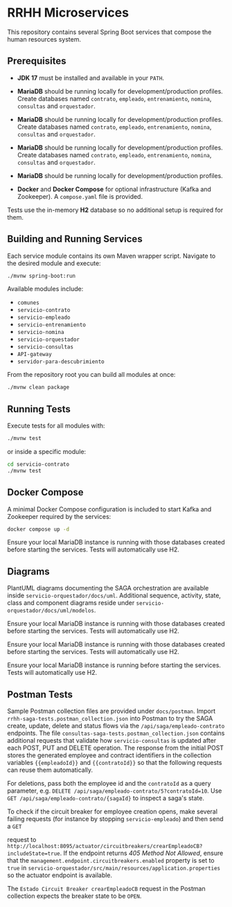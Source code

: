 # RRHH Microservices

This repository contains several Spring Boot services that compose the human resources system.

## Prerequisites

- **JDK 17** must be installed and available in your `PATH`.

- **MariaDB** should be running locally for development/production profiles. Create databases named `contrato`, `empleado`, `entrenamiento`, `nomina`, `consultas` and `orquestador`.


- **MariaDB** should be running locally for development/production profiles. Create databases named `contrato`, `empleado`, `entrenamiento`, `nomina`, `consultas` and `orquestador`.


- **MariaDB** should be running locally for development/production profiles. Create databases named `contrato`, `empleado`, `entrenamiento`, `nomina`, `consultas` and `orquestador`.

- **MariaDB** should be running locally for development/production profiles.



- **Docker** and **Docker Compose** for optional infrastructure (Kafka and Zookeeper). A `compose.yaml` file is provided.

Tests use the in-memory **H2** database so no additional setup is required for them.

## Building and Running Services

Each service module contains its own Maven wrapper script. Navigate to the desired module and execute:

```bash
./mvnw spring-boot:run
```

Available modules include:

- `comunes`
- `servicio-contrato`
- `servicio-empleado`
- `servicio-entrenamiento`
- `servicio-nomina`
- `servicio-orquestador`
- `servicio-consultas`
- `API-gateway`
- `servidor-para-descubrimiento`

From the repository root you can build all modules at once:

```bash
./mvnw clean package
```

## Running Tests

Execute tests for all modules with:

```bash
./mvnw test
```

or inside a specific module:

```bash
cd servicio-contrato
./mvnw test
```

## Docker Compose

A minimal Docker Compose configuration is included to start Kafka and Zookeeper required by the services:

```bash
docker compose up -d
```

Ensure your local MariaDB instance is running with those databases created before starting the services. Tests will automatically use H2.


## Diagrams

PlantUML diagrams documenting the SAGA orchestration are available inside
`servicio-orquestador/docs/uml`. Additional sequence, activity, state, class and
component diagrams reside under `servicio-orquestador/docs/uml/modelos`.


Ensure your local MariaDB instance is running with those databases created before starting the services. Tests will automatically use H2.


Ensure your local MariaDB instance is running with those databases created before starting the services. Tests will automatically use H2.

Ensure your local MariaDB instance is running before starting the services. Tests will automatically use H2.





## Postman Tests

Sample Postman collection files are provided under `docs/postman`. Import
`rrhh-saga-tests.postman_collection.json` into Postman to try the SAGA
create, update, delete and status flows via the `/api/saga/empleado-contrato`
endpoints. The file `consultas-saga-tests.postman_collection.json` contains
additional requests that validate how `servicio-consultas` is updated after
each POST, PUT and DELETE operation. The response from the initial POST stores
the generated employee and contract identifiers in the collection variables
`{{empleadoId}}` and `{{contratoId}}` so that the following requests can reuse
them automatically.

For deletions, pass both the employee id and the `contratoId` as a query
parameter, e.g. `DELETE /api/saga/empleado-contrato/5?contratoId=10`.
Use `GET /api/saga/empleado-contrato/{sagaId}` to inspect a saga's state.

To check if the circuit breaker for employee creation opens, make several failing
requests (for instance by stopping `servicio-empleado`) and then send a `GET`

request to `http://localhost:8095/actuator/circuitbreakers/crearEmpleadoCB?includeState=true`.
If the endpoint returns *405 Method Not Allowed*, ensure that the
`management.endpoint.circuitbreakers.enabled` property is set to `true` in
`servicio-orquestador/src/main/resources/application.properties` so the
actuator endpoint is available.

The `Estado Circuit Breaker crearEmpleadoCB` request in the Postman collection
expects the breaker state to be `OPEN`.

